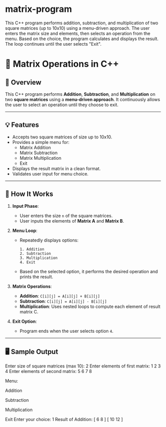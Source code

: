 # matrix-program
This C++ program performs addition, subtraction, and multiplication of two square matrices (up to 10x10) using a menu-driven approach. The user enters the matrix size and elements, then selects an operation from the menu. Based on the choice, the program calculates and displays the result. The loop continues until the user selects "Exit".
# 🧮 Matrix Operations in C++

## 📌 Overview
This C++ program performs **Addition**, **Subtraction**, and **Multiplication** on two **square matrices** using a **menu-driven approach**. It continuously allows the user to select an operation until they choose to exit.

---

## 💡 Features
- Accepts two square matrices of size up to 10x10.
- Provides a simple menu for:
  - Matrix Addition
  - Matrix Subtraction
  - Matrix Multiplication
  - Exit
- Displays the result matrix in a clean format.
- Validates user input for menu choice.

---

## 🔧 How It Works

1. **Input Phase**:
   - User enters the size `n` of the square matrices.
   - User inputs the elements of **Matrix A** and **Matrix B**.

2. **Menu Loop**:
   - Repeatedly displays options:
     ```
     1. Addition
     2. Subtraction
     3. Multiplication
     4. Exit
     ```
   - Based on the selected option, it performs the desired operation and prints the result.

3. **Matrix Operations**:
   - **Addition**: `C[i][j] = A[i][j] + B[i][j]`
   - **Subtraction**: `C[i][j] = A[i][j] - B[i][j]`
   - **Multiplication**: Uses nested loops to compute each element of result matrix C.

4. **Exit Option**:
   - Program ends when the user selects option `4`.

---

## 🖥️ Sample Output
Enter size of square matrices (max 10): 2
Enter elements of first matrix:
1 2
3 4
Enter elements of second matrix:
5 6
7 8

Menu:

Addition

Subtraction

Multiplication

Exit
Enter your choice: 1
Result of Addition:
[ 6 8 ]
[ 10 12 ]

